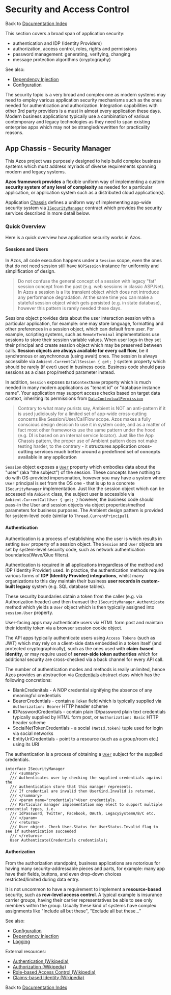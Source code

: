 ﻿ # Security and Access Control

 Back to [Documentation Index](/src/documentation-index.md)

This section covers a broad span of application security:
- authentication and IDP (Identity Providers)
- authorization, access control, roles, rights and permissions
- password management: generating, verifying, changing
- message protection algorithms (cryptography)

See also:
- [Dependency Injection](/src/Azos/Apps/Injection)
- [Configuration](/src/Azos/Conf)

The security topic is a very broad and complex one as modern systems may need to employ various 
application security mechanisms such as the ones needed for authentication and authorization. 
Integration capabilities with other 3rd party providers is a must in almost every application these days.
Modern business applications typically use a combination of various contemporary and legacy technologies
as they need to span existing enterprise apps which may not be strangled/rewritten for practicality reasons.

## App Chassis - Security Manager
This Azos project was purposely designed to help build complex business systems which must address myriads of
diverse requirements spanning modern and legacy systems.

**Azos framework provides** a flexible uniform way of implementing a custom **security system of any level of complexity**
as needed for a particular application, or application system such as a distributed cloud application(s).

Application [Chassis](/src/Azos/Apps) defines a uniform way of implementing app-wide security system via 
[`ISecurityManager`](ISecurityManager.cs) contract which provides the security services described in more detail below.

### Quick Overview
Here is a quick overview how application security works in Azos.

#### Sessions and Users
In Azos, all code execution happens under a `Session` scope, even the ones that do not need session still have `NOPSession` instance for
uniformity and simplification of design. 

> Do not confuse the general concept of a session with legacy "fat" session concept from the past (e.g. web sessions in classic ASP.Net). 
> In Azos a session is a lite transient object which does not introduce any performance degradation. At the same time
> you can make a stateful session object which gets persisted (e.g. in state database), however this pattern is rarely needed these days.

Sessions object provides data about the user interaction session with a particular application, for example: one may store language, formatting and other
preferences in a session object, which can default from user. For example, scripting systems, such as `RemoteTerminal` implementations use sessions to store
their session variable values. When user logs-in they set their principal and create session object which may be preserved between calls.
**Session objects are always available for every call flow**, be it synchronous or 
asynchronous (using await) ones. The session is always accessible via `Ambient.CurrentCallSession { get; }` system property which should be rarely (if ever)
used in business code. Business code should pass sessions as a class prop/method parameter instead. 

In addition, `Session` exposes `DataContextName` property which is much needed in many modern applications as "tenant id" or 
"database instance name". Your application may support access checks based on target data context, inheriting its permissions from 
[`DataContextualPermission`](authorization/DataContextualPermission.cs)

> Contrary to what many purists say, Ambient is NOT an anti-pattern if it is used judiciously for a limited set of app-wide cross-cutting
> concerns like Session/User/CallFlow scope. Azos makes a fully conscious design decision to use it in system code, and as a matter of fact
> most other frameworks use the same pattern under the hood (e.g. DI is based on an internal service locator). Just like the App Chassis pattern, 
> the proper use of Ambient pattern does not make testing harder, to the contrary - it **structures application cross-cutting services 
> much better around a predefined set of concepts available in any application**

`Session` object exposes a [`User`](User.cs) property which embodies data about the "user" (aka "the subject") of the session. These concepts have nothing to do with
OS-provided impersonation, however you may have a system where `User` principal is set from the OS one - that is up to a concrete `ISecurityManager`
implementation. Just like the session object which can be accessed via `Ambient` class, the subject user is accessible via `Ambient.CurrentCallUser { get; }`
however, the business code should pass-in the User and session objects via object properties/method parameters for business purposes. The Ambient
design pattern is provided for system-level code (similar to `Thread.CurrentPrincipal`).

#### Authentication
Authentication is a process of establishing who the user is which results in setting `User` property of a session object.
The `Session` and `User` objects are set by system-level security code, such as network authentication boundaries(Wave/Glue filters).

Authentication is required in all applications irregardless of the method and IDP (Identity Provider) used. In practice, the authentication methods require various forms of **IDP (Identity Provider) integrations**, 
whilst many organizations to this day maintain their business **user records in custom-built legacy** system (e.g. SQL database tables).

These security boundaries obtain a token from the caller (e.g. via Authorization header) and then transact the `ISecurityManager.Authenticate`
method which yields a `User` object which is then typically assigned into `session.User` property.

User-facing apps may authenticate users via HTML form post and maintain their identity token via a browser session
cookie object.

The API apps typically authenticate users using `Access Tokens` (such as JWT) which may rely on a
client-side data embedded in a token itself (and protected cryptographically), such as the ones used with 
**claim-based identity**, or may require used of **server-side token authorities** which for additional security
are cross-checked via a back channel for every API call.


The number of authentication modes and methods is really unlimited, hence Azos provides an abstraction via 
[Credentials](credentials/Credentials.cs) abstract class which has the following concretions:
- BlankCredenitals - A NOP credential signifying the absence of any meaningful credentials
- BearerCredentials - contain a `Token` field which is typically supplied via `Authorization: Bearer` HTTP header scheme
- IDPasswordCredentials - contain plain ID/password plain text credentials typically supplied by HTML form post, or `Authorization: Basic` HTTP header scheme
- SocialNetTokenCredentials - a social `(NetId,token)` tuple used for login via social networks
- EntityUriCredentials - point to a resource (such as a group/room etc.) using its URI 

The authentication is a process of obtaining a [`User`](User.cs) subject for the supplied credentials.
```CSharp
interface ISecurityManager
  /// <summary>
  /// Authenticates user by checking the supplied credentials against the
  /// authentication store that this manager represents.
  /// If credential are invalid then UserKind.Invalid is returned.
  /// </summary>
  /// <param name="credentials">User credentials.
  /// Particular manager implementation may elect to support multiple credential types, i.e.
  /// IdPassword, Twitter, Facebook, OAuth, LegacySystemA/B/C etc.
  /// </param>
  /// <returns>
  /// User object. Check User.Status for UserStatus.Invalid flag to see if authentication succeeded
  /// </returns>
  User Authenticate(Credentials credentials);
```



#### Authorization
From the authorization standpoint, business applications are notorious for having many security-addressable
pieces and parts, for example: many app have their fields, buttons, and even drop-down choices  
restricted/limited during data entry.

It is not uncommon to have a requirement to implement a **resource-based** security, such as **row-level access control**.
A typical example is insurance carrier groups, having their carrier representatives be able to see only members within the group.
Usually these kind of systems have complex assignments like "Include all but these", "Exclude all but these..."


See also:
- [Configuration](/src/Azos/Conf)
- [Dependency Injection](/src/Azos/Apps/Injection)
- [Logging](/src/Azos/Log)


External resources:
- [Authentication (Wikipedia)](https://en.wikipedia.org/wiki/Authentication)
- [Authorization (Wikipedia)](https://en.wikipedia.org/wiki/Authorization)
- [Role-based Access Control (Wikipedia)](https://en.wikipedia.org/wiki/Role-based_access_control)
- [Claims-based Identity (Wikipedia)](https://en.wikipedia.org/wiki/Claims-based_identity)


Back to [Documentation Index](/src/documentation-index.md)